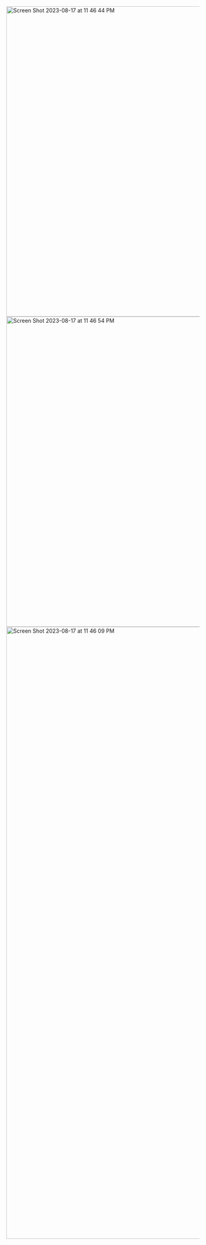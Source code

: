 <img width="809" alt="Screen Shot 2023-08-17 at 11 46 44 PM" src="https://github.com/EvanJW7/IP-Locator/assets/84414002/7bab19d0-f2ca-4721-833c-26247ba4715f">
<img width="809" alt="Screen Shot 2023-08-17 at 11 46 54 PM" src="https://github.com/EvanJW7/IP-Locator/assets/84414002/7f33a6ca-042e-4524-a0ad-7bc36ce739c7">
<img width="1596" alt="Screen Shot 2023-08-17 at 11 46 09 PM" src="https://github.com/EvanJW7/IP-Locator/assets/84414002/bbc83111-5775-4711-a405-be013554c53d">
